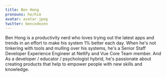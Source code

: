 ```yaml
---
title: Ben Hong
pronouns: he/him
avatar: avatar.jpeg
twitter: bencodezen
---
```


Ben Hong is a productivity nerd who loves trying out the latest apps and trends in an effort to make his system 1% better each day. When he's not tinkering with tools and mulling over his systems, he's a Senior Staff Developer Experience Engineer at Netlify and Vue Core Team member. And As a developer / educator / psychologist hybrid, he's passionate about creating products that help to empower people with new skills and knowledge.
